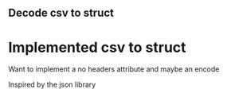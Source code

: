 ## Decode csv to struct

# Implemented csv to struct

Want to implement a no headers attribute and maybe an encode

Inspired by the json library
